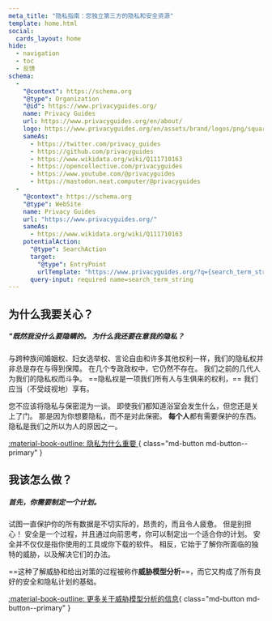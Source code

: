 ```yaml
---
meta_title: "隐私指南：您独立第三方的隐私和安全资源"
template: home.html
social:
  cards_layout: home
hide:
  - navigation
  - toc
  - 反馈
schema:
  - 
    "@context": https://schema.org
    "@type": Organization
    "@id": https://www.privacyguides.org/
    name: Privacy Guides
    url: https://www.privacyguides.org/en/about/
    logo: https://www.privacyguides.org/en/assets/brand/logos/png/square/pg-yellow.png
    sameAs:
      - https://twitter.com/privacy_guides
      - https://github.com/privacyguides
      - https://www.wikidata.org/wiki/Q111710163
      - https://opencollective.com/privacyguides
      - https://www.youtube.com/@privacyguides
      - https://mastodon.neat.computer/@privacyguides
  - 
    "@context": https://schema.org
    "@type": WebSite
    name: Privacy Guides
    url: "https://www.privacyguides.org/"
    sameAs:
      - https://www.wikidata.org/wiki/Q111710163
    potentialAction:
      "@type": SearchAction
      target:
        "@type": EntryPoint
        urlTemplate: "https://www.privacyguides.org/?q={search_term_string}"
      query-input: required name=search_term_string
---
```


<!-- markdownlint-disable -->
## 为什么我要关心？

##### "既然我没什么要隐瞒的。 为什么我还要在意我的隐私？

与跨种族间婚姻权、妇女选举权、言论自由和许多其他权利一样，我们的隐私权并非总是存在与得到保障。 在几个专政政权中，它仍然不存在。 我们之前的几代人为我们的隐私权而斗争。 ==隐私权是一项我们所有人与生俱来的权利，== 我们应当（不受歧视地）享有。

您不应该将隐私与保密混为一谈。 即使我们都知道浴室会发生什么，但您还是关上了门。 那是因为你想要隐私，而不是对此保密。 **每个人**都有需要保护的东西。 隐私是我们之所以为人的原因之一。

[:material-book-outline: 隐私为什么重要 ](basics/why-privacy-matters.md){ class="md-button md-button--primary" }

## 我该怎么做？

##### 首先，你需要制定一个计划。

试图一直保护你的所有数据是不切实际的，昂贵的，而且令人疲惫。 但是别担心！ 安全是一个过程，并且通过向前思考，你可以制定出一个适合你的计划。 安全并不仅仅是指你使用的工具或你下载的软件。 相反，它始于了解你所面临的独特的威胁，以及解决它们的办法。

==这种了解威胁和给出对策的过程被称作**威胁模型分析**==，而它又构成了所有良好的安全和隐私计划的基础。

[:material-book-outline: 更多关于威胁模型分析的信息](basics/threat-modeling.md){ class="md-button md-button--primary" }
